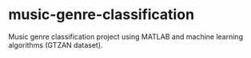 # music-genre-classification
Music genre classification project using MATLAB and machine learning algorithms (GTZAN dataset).
